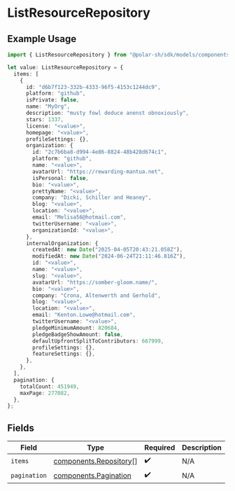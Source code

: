 # ListResourceRepository

## Example Usage

```typescript
import { ListResourceRepository } from "@polar-sh/sdk/models/components";

let value: ListResourceRepository = {
  items: [
    {
      id: "d6b7f123-332b-4333-96f5-4153c1244dc9",
      platform: "github",
      isPrivate: false,
      name: "MyOrg",
      description: "musty fowl deduce anenst obnoxiously",
      stars: 1337,
      license: "<value>",
      homepage: "<value>",
      profileSettings: {},
      organization: {
        id: "2c7b6ba8-d994-4e86-8824-48b428d674c1",
        platform: "github",
        name: "<value>",
        avatarUrl: "https://rewarding-mantua.net",
        isPersonal: false,
        bio: "<value>",
        prettyName: "<value>",
        company: "Dicki, Schiller and Heaney",
        blog: "<value>",
        location: "<value>",
        email: "Melisa56@hotmail.com",
        twitterUsername: "<value>",
        organizationId: "<value>",
      },
      internalOrganization: {
        createdAt: new Date("2025-04-05T20:43:21.058Z"),
        modifiedAt: new Date("2024-06-24T21:11:46.816Z"),
        id: "<value>",
        name: "<value>",
        slug: "<value>",
        avatarUrl: "https://somber-gloom.name/",
        bio: "<value>",
        company: "Crona, Altenwerth and Gerhold",
        blog: "<value>",
        location: "<value>",
        email: "Kenton.Lowe@hotmail.com",
        twitterUsername: "<value>",
        pledgeMinimumAmount: 820684,
        pledgeBadgeShowAmount: false,
        defaultUpfrontSplitToContributors: 667999,
        profileSettings: {},
        featureSettings: {},
      },
    },
  ],
  pagination: {
    totalCount: 451949,
    maxPage: 277082,
  },
};
```

## Fields

| Field                                                            | Type                                                             | Required                                                         | Description                                                      |
| ---------------------------------------------------------------- | ---------------------------------------------------------------- | ---------------------------------------------------------------- | ---------------------------------------------------------------- |
| `items`                                                          | [components.Repository](../../models/components/repository.md)[] | :heavy_check_mark:                                               | N/A                                                              |
| `pagination`                                                     | [components.Pagination](../../models/components/pagination.md)   | :heavy_check_mark:                                               | N/A                                                              |